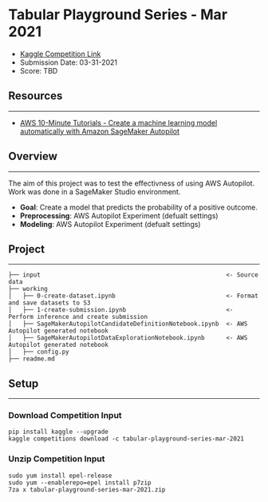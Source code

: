 # Tabular Playground Series - Mar 2021
* [Kaggle Competition Link](https://www.kaggle.com/c/tabular-playground-series-mar-2021/overview)  
* Submission Date: 03-31-2021
* Score: TBD

## Resources
---
* [AWS 10-Minute Tutorials - Create a machine learning model automatically with Amazon SageMaker Autopilot](https://aws.amazon.com/getting-started/hands-on/create-machine-learning-model-automatically-sagemaker-autopilot/)

## Overview
---
The aim of this project was to test the effectivness of using AWS Autopilot. Work was done in a SageMaker Studio environment.
* **Goal**: Create a model that predicts the probability of a positive outcome.
* **Preprocessing**: AWS Autopilot Experiment (defualt settings)
* **Modeling**: AWS Autopilot Experiment (defualt settings)

## Project
---
```
├── input                                                    <- Source data
├── working
│   ├── 0-create-dataset.ipynb                               <- Format and save datasets to S3
│   ├── 1-create-submission.ipynb                            <- Perform inference and create submission
│   ├── SageMakerAutopilotCandidateDefinitionNotebook.ipynb  <- AWS Autopilot generated notebook
│   ├── SageMakerAutopilotDataExplorationNotebook.ipynb      <- AWS Autopilot generated notebook
│   ├── config.py
├── readme.md
```

## Setup
---
### Download Competition Input
```
pip install kaggle --upgrade
kaggle competitions download -c tabular-playground-series-mar-2021
```
### Unzip Competition Input
```
sudo yum install epel-release
sudo yum --enablerepo=epel install p7zip
7za x tabular-playground-series-mar-2021.zip
```